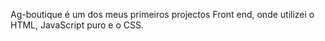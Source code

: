 Ag-boutique é um dos meus primeiros projectos Front end, onde utilizei o HTML, JavaScript puro e o CSS.
